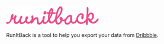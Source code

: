 ![RunItBack](./src/assets/images/run-it-back--primary--pink.svg)

RunItBack is a tool to help you export your data from <a href="https://www.dribbble.com">Dribbble</a>.

